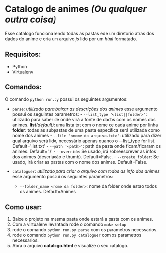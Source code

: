 # Catalogo de animes _(Ou qualquer outra coisa)_

Esse catalogo funciona lendo todas as pastas ede um diretorio atras dos dados do anime e
cria um arquivo _js_ lido por um _html_ formatado.

## Requisitos:

- Python
- Virtualenv

## Comandos:

O comando `python run.py` possui os seguintes argumentos:

- `parse`: _utilizado para baixar as descrições dos animes_
    esse argumento possui os seguintes parametros:
        -  `--list_type "<list||folder>"`: utilizado para saber de onde virá a fonte de dados com os nomes dos animes.
            **list**_(default)_: uma lista txt com o nome de cada anime por linha
            **folder**: todas as subpastas de uma pasta específica será utilizada como nome dos animes
        - `--file '<nome do arquivo.txt>'`: utilizado para dizer qual arquivo será lido, necessário apenas quando o --list_type for list. Default='list.txt'
        - `--path '<path>'`: path da pasta onde ficam/ficaram os animes. Default='./'
        - `--override`: Se usado, irá sobreescrever as infos dos animes (descriação e thumb). Default=False.
        - `--create_folder`: Se usado, irá criar as pastas com o nome dos animes. Default=False.

- `cataloguer`: _utilizado para criar o arquivo com todos as info dos animes_
    esse argumento possui os seguintes parametros:

    - `--folder_name <nome da folder>`: nome da folder onde estao todos os animes. Default=Animes

## Como usar:

1. Baixe o projeto na mesma pasta onde estará a pasta com os animes.
2. Com a virtualenv levantada rode o comando `make setup`
3. rode o comando `python run.py parse` com os parametros necessarios.
4. rode o comando `python run.py cataloguer` com os parametros necessarios.
5. Abra o arquivo **catalogo.html** e visualize o seu catalogo.
